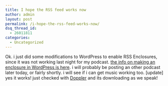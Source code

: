 ```yaml
---
title: I hope the RSS feed works now
author: admin
layout: post
permalink: /i-hope-the-rss-feed-works-now/
dsq_thread_id:
  - 26011811
categories:
  - Uncategorized
---
```

Ok. i just did some modifications to WordPress to enable RSS Enclosures, since it was not working last night for my podcast. [the info on making an enclosure in WordPress is here][1]. i will probably be posting an other podcast later today, or fairly shortly. i will see if i can get music working too. [update] yes it works! just checked with [Doppler][2] and its downloading as we speak!

 [1]: http://weblogtoolscollection.com/archives/2004/11/26/adding-enclosures-to-wordpress/
 [2]: http://www.dopplerradio.net/